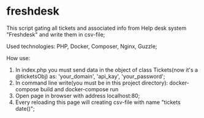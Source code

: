 # freshdesk

This script gating all tickets and associated info from Help desk system "Freshdesk" and write them in csv-file;

Used technologies: PHP, Docker, Composer, Nginx, Guzzle;

How use: 
1. In index.php you must send data in the object of class Tickets(now it's a @ticketsObj) as: 'your_domain', 'api_kay', 'your_password';
2. In command line write(you must be in this project directory):
      docker-compose build and 
      docker-compose run
3. Open page in browser with address localhost:80;
4. Every reloading this page will creating csv-file with name "tickets date()";
